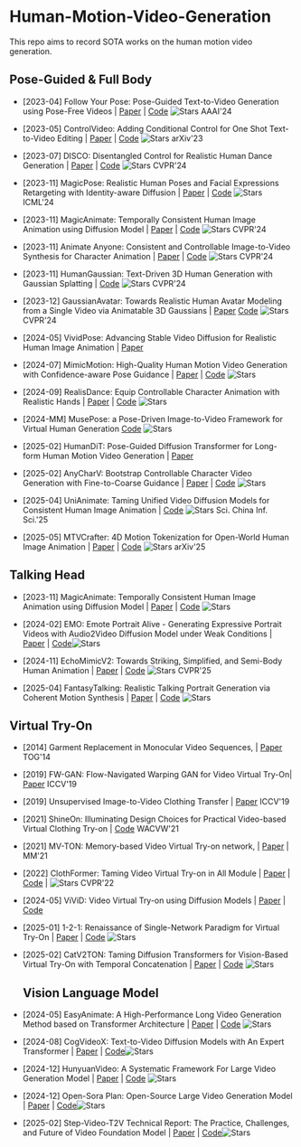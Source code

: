 # Human-Motion-Video-Generation
This repo aims to record SOTA works on the human motion video generation.

## Pose-Guided & Full Body

* [2023-04] Follow Your Pose: Pose-Guided Text-to-Video Generation using Pose-Free Videos | [Paper](https://arxiv.org/pdf/2304.01186) | [Code](https://github.com/mayuelala/FollowYourPose) ![Stars](https://img.shields.io/github/stars/mayuelala/FollowYourPose) AAAI'24

* [2023-05] ControlVideo: Adding Conditional Control for One Shot Text-to-Video Editing | [Paper](https://arxiv.org/pdf/2305.17098.pdf) | [Code](https://github.com/thu-ml/controlvideo) ![Stars](https://img.shields.io/github/stars/thu-ml/controlvideo) arXiv'23
  
* [2023-07] DISCO: Disentangled Control for Realistic Human Dance Generation | [Paper](http://openaccess.thecvf.com/content/CVPR2024/papers/Wang_DisCo_Disentangled_Control_for_Realistic_Human_Dance_Generation_CVPR_2024_paper.pdf) | [Code](https://github.com/Wangt-CN/DisCo) ![Stars](https://img.shields.io/github/stars/Wangt-CN/DisCo) CVPR'24
  
* [2023-11] MagicPose: Realistic Human Poses and Facial Expressions Retargeting with Identity-aware Diffusion | [Paper](https://arxiv.org/abs/2311.12052) | [Code](https://github.com/Boese0601/MagicDance) ![Stars](https://img.shields.io/github/stars/Boese0601/MagicDance) ICML'24
 
* [2023-11] MagicAnimate: Temporally Consistent Human Image Animation using Diffusion Model | [Paper](https://arxiv.org/abs/2311.16498) | [Code](https://github.com/magic-research/magic-animate) ![Stars](https://img.shields.io/github/stars/magic-research/magic-animate) CVPR'24

* [2023-11] Animate Anyone: Consistent and Controllable Image-to-Video Synthesis for Character Animation | [Paper](https://arxiv.org/pdf/2311.17117.pdf) | [Code](https://github.com/MooreThreads/Moore-AnimateAnyone) ![Stars](https://img.shields.io/github/stars/MooreThreads/Moore-AnimateAnyone) CVPR'24

* [2023-11] HumanGaussian: Text-Driven 3D Human Generation with Gaussian Splatting | [Code](https://github.com/alvinliu0/HumanGaussian) ![Stars](https://img.shields.io/github/stars/alvinliu0/HumanGaussian) CVPR'24

* [2023-12] GaussianAvatar: Towards Realistic Human Avatar Modeling from a Single Video via Animatable 3D Gaussians | [Paper](https://arxiv.org/abs/2312.02134) [Code](https://github.com/aipixel/GaussianAvatar) ![Stars](https://img.shields.io/github/stars/aipixel/GaussianAvatar) CVPR'24

* [2024-05] VividPose: Advancing Stable Video Diffusion for Realistic Human Image Animation | [Paper](https://arxiv.org/html/2405.18156v1)

* [2024-07] MimicMotion: High-Quality Human Motion Video Generation with Confidence-aware Pose Guidance | [Paper](https://arxiv.org/abs/2406.19680) | [Code](https://github.com/Tencent/MimicMotion) ![Stars](https://img.shields.io/github/stars/Tencent/MimicMotion)
  
* [2024-09] RealisDance: Equip Controllable Character Animation with Realistic Hands | [Paper](https://arxiv.org/pdf/2409.06202) | [Code](https://github.com/damo-cv/RealisDance) ![Stars](https://img.shields.io/github/stars/damo-cv/RealisDance)  

* [2024-MM] MusePose: a Pose-Driven Image-to-Video Framework for Virtual Human Generation [Code](https://github.com/TMElyralab/MusePose) ![Stars](https://img.shields.io/github/stars/TMElyralab/MusePose)
  
* [2025-02] HumanDiT: Pose-Guided Diffusion Transformer for Long-form Human Motion Video Generation | [Paper](https://arxiv.org/pdf/2502.04847)

* [2025-02] AnyCharV: Bootstrap Controllable Character Video Generation with Fine-to-Coarse Guidance | [Paper](https://arxiv.org/pdf/2502.08189) | [Code](https://github.com/AnyCharV/AnyCharV) ![Stars](https://img.shields.io/github/stars/AnyCharV/AnyCharV)

* [2025-04] UniAnimate: Taming Unified Video Diffusion Models for Consistent Human Image Animation | [Code](https://github.com/ali-vilab/UniAnimate-DiT) ![Stars](https://img.shields.io/github/stars/ali-vilab/UniAnimate-DiT) Sci. China Inf. Sci.'25

* [2025-05] MTVCrafter: 4D Motion Tokenization for Open-World Human Image Animation | [Paper](https://arxiv.org/abs/2505.10238) | [Code](https://github.com/undefined) ![Stars](https://img.shields.io/github/stars/undefined) arXiv'25

## Talking Head
* [2023-11] MagicAnimate: Temporally Consistent Human Image Animation using Diffusion Model | [Paper](https://arxiv.org/abs/2311.16498) | [Code](https://github.com/magic-research/magic-animate) ![Stars](https://img.shields.io/github/stars/magic-research/magic-animate)

* [2024-02] EMO: Emote Portrait Alive - Generating Expressive Portrait Videos with Audio2Video Diffusion Model under Weak Conditions | [Paper](https://arxiv.org/pdf/2402.17485) | [Code](https://github.com/HumanAIGC/EMO)![Stars](https://img.shields.io/github/stars/HumanAIGC/EMO)

* [2024-11] EchoMimicV2: Towards Striking, Simplified, and Semi-Body Human Animation | [Paper](https://arxiv.org/abs/2411.10061) | [Code](https://github.com/antgroup/echomimic_v2) ![Stars](https://img.shields.io/github/stars/antgroup/echomimic_v2)  CVPR'25

* [2025-04] FantasyTalking: Realistic Talking Portrait Generation via Coherent Motion Synthesis | [Paper](https://arxiv.org/abs/2504.04842) | [Code](https://github.com/Fantasy-AMAP/fantasy-talking) ![Stars](https://img.shields.io/github/stars/Fantasy-AMAP/fantasy-talking?style=social)

## Virtual Try-On
* [2014] Garment Replacement in Monocular Video Sequences, | [Paper](https://dl.acm.org/doi/10.1145/2634212) TOG'14
  
* [2019] FW-GAN: Flow-Navigated Warping GAN for Video Virtual Try-On| [Paper](http://openaccess.thecvf.com/content_ICCV_2019/html/Dong_FW-GAN_Flow-Navigated_Warping_GAN_for_Video_Virtual_Try-On_ICCV_2019_paper.html) ICCV'19
  
* [2019] Unsupervised Image-to-Video Clothing Transfer | [Paper](http://openaccess.thecvf.com/content_ICCVW_2019/html/CVFAD/Pumarola_Unsupervised_Image-to-Video_Clothing_Transfer_ICCVW_2019_paper.html) ICCV'19
  
* [2021] ShineOn: Illuminating Design Choices for Practical Video-based Virtual Clothing Try-on | [Code](https://gauravkuppa.github.io/publication/2021-01-09-shine-on-1) WACVW'21
  
* [2021] MV-TON: Memory-based Video Virtual Try-on network, | [Paper](https://arxiv.org/abs/2108.07502) | MM'21
  
* [2022] ClothFormer: Taming Video Virtual Try-on in All Module | [Paper](https://openaccess.thecvf.com/content/CVPR2022/papers/Jiang_ClothFormer_Taming_Video_Virtual_Try-On_in_All_Module_CVPR_2022_paper.pdf) | [Code](https://github.com/luxiangju-PersonAI/ClothFormer) | ![Stars](https://img.shields.io/github/stars/luxiangju-PersonAI/ClothFormer) CVPR'22

* [2024-05] ViViD: Video Virtual Try-on using Diffusion Models | [Paper](https://arxiv.org/abs/2405.11794) | [Code](https://github.com/alibaba-yuanjing-aigclab/ViViD)
  
* [2025-01] 1-2-1: Renaissance of Single-Network Paradigm for Virtual Try-On | [Paper](https://arxiv.org/pdf/2501.05369) | [Code](https://github.com/ningshuliang/1-2-1-MNVTON) ![Stars](https://img.shields.io/github/stars/ningshuliang/1-2-1-MNVTON)
  
* [2025-02] CatV2TON: Taming Diffusion Transformers for Vision-Based Virtual Try-On with Temporal Concatenation | [Paper](http://arxiv.org/abs/2501.11325v1) | [Code](https://github.com/zheng-chong/catv2ton) ![Stars](https://img.shields.io/github/stars/zheng-chong/catv2ton)



  ## Vision Language Model
* [2024-05] EasyAnimate: A High-Performance Long Video Generation Method based on Transformer Architecture | [Paper](https://arxiv.org/abs/2405.18991) | [Code](http://github.com/aigc-apps/EasyAnimate?tab=readme-ov-file) ![Stars](https://img.shields.io/github/stars/aigc-apps/EasyAnimate?tab=readme-ov-file)

* [2024-08] CogVideoX: Text-to-Video Diffusion Models with An Expert Transformer | [Paper](https://arxiv.org/abs/2408.06072) | [Code](https://github.com/THUDM/CogVideo)![Stars](https://img.shields.io/github/stars/THUDM/CogVideo)
  
* [2024-12] HunyuanVideo: A Systematic Framework For Large Video Generation Model | [Paper](https://arxiv.org/abs/2412.03603) | [Code](https://github.com/Tencent/HunyuanVideo) ![Stars](https://img.shields.io/github/stars/Tencent/HunyuanVideo)

* [2024-12] Open-Sora Plan: Open-Source Large Video Generation Model | [Paper](https://arxiv.org/abs/2412.00131) | [Code](https://github.com/PKU-YuanGroup/Open-Sora-Plan)![Stars](https://img.shields.io/github/stars/PKU-YuanGroup/Open-Sora-Plan)

* [2025-02] Step-Video-T2V Technical Report: The Practice, Challenges, and Future of Video Foundation Model | [Paper](https://arxiv.org/abs/2502.10248) | [Code](https://github.com/stepfun-ai/Step-Video-T2V)![Stars](https://img.shields.io/github/stars/stepfun-ai/Step-Video-T2V)

  


